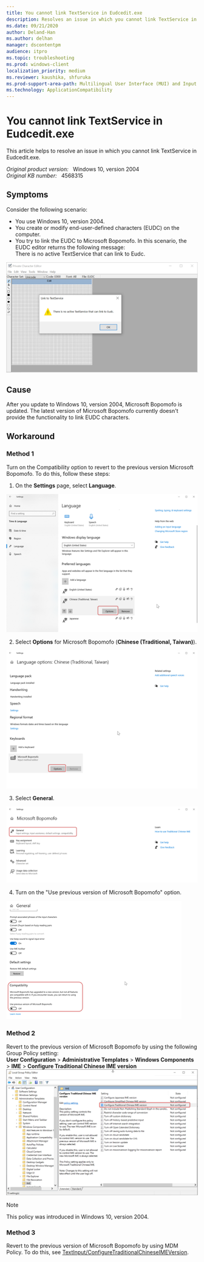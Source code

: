 ```yaml
---
title: You cannot link TextService in Eudcedit.exe
description: Resolves an issue in which you cannot link TextService in Eudcedit.exe 
ms.date: 09/21/2020
author: Deland-Han
ms.author: delhan 
manager: dscontentpm
audience: itpro
ms.topic: troubleshooting
ms.prod: windows-client
localization_priority: medium
ms.reviewer: kaushika, shfuruka
ms.prod-support-area-path: Multilingual User Interface (MUI) and Input Method Editor (IME)
ms.technology: ApplicationCompatibility
---
```

# You cannot link TextService in Eudcedit.exe

This article helps to resolve an issue in which you cannot link TextService in Eudcedit.exe.  

_Original product version:_ &nbsp; Windows 10, version 2004  
_Original KB number:_ &nbsp; 4568315

## Symptoms

Consider the following scenario:
- You use Windows 10, version 2004.
- You create or modify end-user-defined characters (EUDC) on the computer.
- You try to link the EUDC to Microsoft Bopomofo.
In this scenario, the EUDC editor returns the following message:  
There is no active TextService that can link to Eudc.

![Private Character Editor](./media/cannot-link-textservice-eudcedit/no-active-textservice.png)

## Cause

After you update to Windows 10, version 2004, Microsoft Bopomofo is updated. The latest version of Microsoft Bopomofo currently doesn't provide the functionality to link EUDC characters.

## Workaround

### Method 1

Turn on the Compatibility option to revert to the previous version Microsoft Bopomofo. To do this, follow these steps:
1. On the **Settings** page, select **Language**.

![Language image](./media/cannot-link-textservice-eudcedit/language.png)

2. Select **Options** for Microsoft Bopomofo (**Chinese (Traditional, Taiwan)**).

![Language options image](./media/cannot-link-textservice-eudcedit/language-options.png)

3. Select **General**.

![Bopomofo image](./media/cannot-link-textservice-eudcedit/bopomofo.png)

4. Turn on the "Use previous version of Microsoft Bopomofo" option.

![Previous bopomofo image](./media/cannot-link-textservice-eudcedit/previous-bopomofo.png)



### Method 2

Revert to the previous version of Microsoft Bopomofo by using the following Group Policy setting:  
 **User Configuration** > **Administrative Templates** > **Windows Components** > **IME** > **Configure Traditional Chinese IME version**![Group policy](./media/cannot-link-textservice-eudcedit/ime-version.png)

> [!Note]
> This policy was introduced in Windows 10, version 2004.

### Method 3

Revert to the previous version of Microsoft Bopomofo by using MDM Policy. To do this, see [TextInput/ConfigureTraditionalChineseIMEVersion](https://docs.microsoft.com/windows/client-management/mdm/policy-csp-textinput#textinput-configuretraditionalchineseimeversion).
